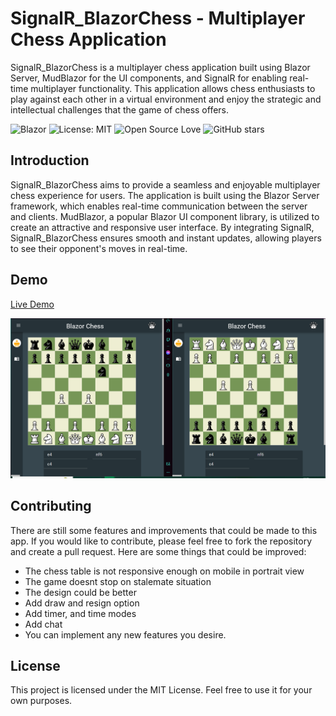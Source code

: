 # SignalR_BlazorChess - Multiplayer Chess Application

SignalR_BlazorChess is a multiplayer chess application built using Blazor Server, MudBlazor for the UI components, and SignalR for enabling real-time multiplayer functionality. This application allows chess enthusiasts to play against each other in a virtual environment and enjoy the strategic and intellectual challenges that the game of chess offers.

![Blazor](https://img.shields.io/badge/blazor-%235C2D91.svg?style=for-the-badge&logo=blazor&logoColor=white)
![License: MIT](https://img.shields.io/badge/License-MIT-yellow.svg)
![Open Source Love](https://badges.frapsoft.com/os/v2/open-source.svg?v=103)
![GitHub stars](https://img.shields.io/github/stars/csuka1219/SignalR_BlazorChess.svg?style=social&label=Star)

## Introduction

SignalR_BlazorChess aims to provide a seamless and enjoyable multiplayer chess experience for users. The application is built using the Blazor Server framework, which enables real-time communication between the server and clients. MudBlazor, a popular Blazor UI component library, is utilized to create an attractive and responsive user interface. By integrating SignalR, SignalR_BlazorChess ensures smooth and instant updates, allowing players to see their opponent's moves in real-time.

## Demo

[Live Demo](http://89.116.106.200:8080)

![Demo Screenshot](BlazorChess/screenshots/ingame.png)

## Contributing
There are still some features and improvements that could be made to this app. If you would like to contribute, please feel free to fork the repository and create a pull request. Here are some things that could be improved:

- The chess table is not responsive enough on mobile in portrait view
- The game doesnt stop on stalemate situation
- The design could be better
- Add draw and resign option
- Add timer, and time modes
- Add chat
- You can implement any new features you desire.


## License
This project is licensed under the MIT License. Feel free to use it for your own purposes.
